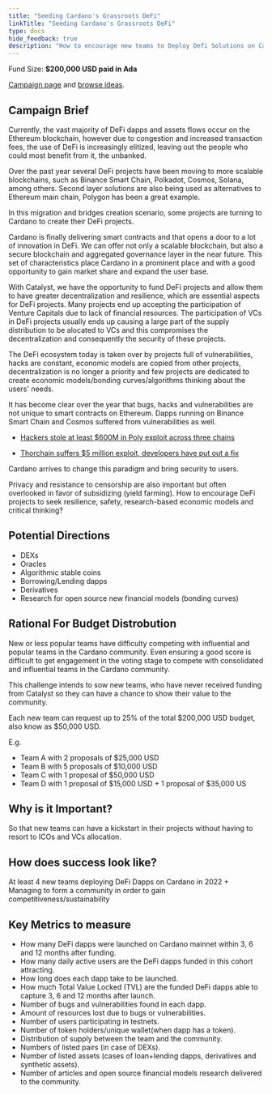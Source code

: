 ```yaml
---
title: "Seeding Cardano's Grassroots DeFi"
linkTitle: "Seeding Cardano's Grassroots DeFi"
type: docs
hide_feedback: true
description: "How to encourage new teams to Deploy Defi Solutions on Cardano?"
---
```

Fund Size: **$200,000 USD paid in Ada**

[Campaign page](https://cardano.ideascale.com/a/campaign-home/26243) and [browse ideas](https://cardano.ideascale.com/a/ideas/top/campaign-filter/byids/campaigns/26243/stage/unspecified).

## Campaign Brief
Currently, the vast majority of DeFi dapps and assets flows occur on the Ethereum blockchain, however due to congestion and increased transaction fees, the use of DeFi is increasingly elitized, leaving out the people who could most benefit from it, the unbanked.

Over the past year several DeFi projects have been moving to more scalable blockchains, such as Binance Smart Chain, Polkadot, Cosmos, Solana, among others. Second layer solutions are also being used as alternatives to Ethereum main chain, Polygon has been a great example.

In this migration and bridges creation scenario, some projects are turning to Cardano to create their DeFi projects.

Cardano is finally delivering smart contracts and that opens a door to a lot of innovation in DeFi. We can offer not only a scalable blockchain, but also a secure blockchain and aggregated governance layer in the near future. This set of characteristics place Cardano in a prominent place and with a good opportunity to gain market share and expand the user base.

With Catalyst, we have the opportunity to fund DeFi projects and allow them to have greater decentralization and resilience, which are essential aspects for DeFi projects. Many projects end up accepting the participation of Venture Capitals due to lack of financial resources. The participation of VCs in DeFi projects usually ends up causing a large part of the supply distribution to be alocated to VCs and this compromises the decentralization and consequently the security of these projects.

The DeFi ecosystem today is taken over by projects full of vulnerabilities, hacks are constant, economic models are copied from other projects, decentralization is no longer a priority and few projects are dedicated to create economic models/bonding curves/algorithms thinking about the users' needs.

It has become clear over the year that bugs, hacks and vulnerabilities are not unique to smart contracts on Ethereum. Dapps running on Binance Smart Chain and Cosmos suffered from vulnerabilities as well.

- [Hackers stole at least $600M in Poly exploit across three chains](https://cointelegraph.com/news/hackers-stole-at-least-600m-in-poly-exploit-across-three-chains)

- [Thorchain suffers $5 million exploit, developers have put out a fix](https://www.theblockcrypto.com/post/111660/thorchain-suffers-5-million-exploit-developers-have-put-out-a-fix)

Cardano arrives to change this paradigm and bring security to users.

Privacy and resistance to censorship are also important but often overlooked in favor of subsidizing (yield farming). How to encourage DeFi projects to seek resilience, safety, research-based economic models and critical thinking?

## Potential Directions
- DEXs
- Oracles
- Algorithmic stable coins
- Borrowing/Lending dapps
- Derivatives
- Research for open source new financial models (bonding curves)

## Rational For Budget Distrobution
New or less popular teams have difficulty competing with influential and popular teams in the Cardano community. Even ensuring a good score is difficult to get engagement in the voting stage to compete with consolidated and influential teams in the Cardano community.

This challenge intends to sow new teams, who have never received funding from Catalyst so they can have a chance to show their value to the community.

Each new team can request up to 25% of the total $200,000 USD budget, also know as $50,000 USD.

E.g.
- Team A with 2 proposals of $25,000 USD
- Team B with 5 proposals of $10,000 USD
- Team C with 1 proposal of $50,000 USD
- Team D with 1 proposal of $15,000 USD + 1 proposal of $35,000 US

## Why is it Important?
So that new teams can have a kickstart in their projects without having to resort to ICOs and VCs allocation.


## How does success look like?
At least 4 new teams deploying DeFi Dapps on Cardano in 2022 + Managing to form a community in order to gain competitiveness/sustainability

## Key Metrics to measure
- How many DeFi dapps were launched on Cardano mainnet within 3, 6 and 12 months after funding.
- How many daily active users are the DeFi dapps funded in this cohort attracting.
- How long does each dapp take to be launched.
- How much Total Value Locked (TVL) are the funded DeFi dapps able to capture 3, 6 and 12 months after launch.
- Number of bugs and vulnerabilities found in each dapp.
- Amount of resources lost due to bugs or vulnerabilities.
- Number of users participating in testnets.
- Number of token holders/unique wallet(when dapp has a token).
- Distribution of supply between the team and the community.
- Numbers of listed pairs (in case of DEXs).
- Number of listed assets (cases of loan+lending dapps, derivatives and synthetic assets).
- Number of articles and open source financial models research delivered to the community.


